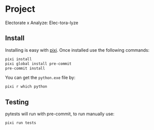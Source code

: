 # Project
Electorate x Analyze: Elec-tora-lyze

## Install

Installing is easy with [pixi](https://pixi.sh/latest/). Once installed use the following commands:

```sh
pixi install
pixi global install pre-commit
pre-commit install
```

You can get the `python.exe` file by:
```sh
pixi r which python
```


## Testing

pytests will run with pre-commit, to run manually use:
```sh
pixi run tests
```
